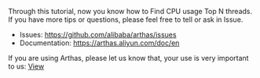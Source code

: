 
Through this tutorial, now you know how to Find CPU usage Top N threads. If you have more tips or questions, please feel free to tell or ask in Issue.

* Issues: https://github.com/alibaba/arthas/issues
* Documentation: https://arthas.aliyun.com/doc/en

If you are using Arthas, please let us know that, your use is very important to us: [View](https://github.com/alibaba/arthas/issues/111)
